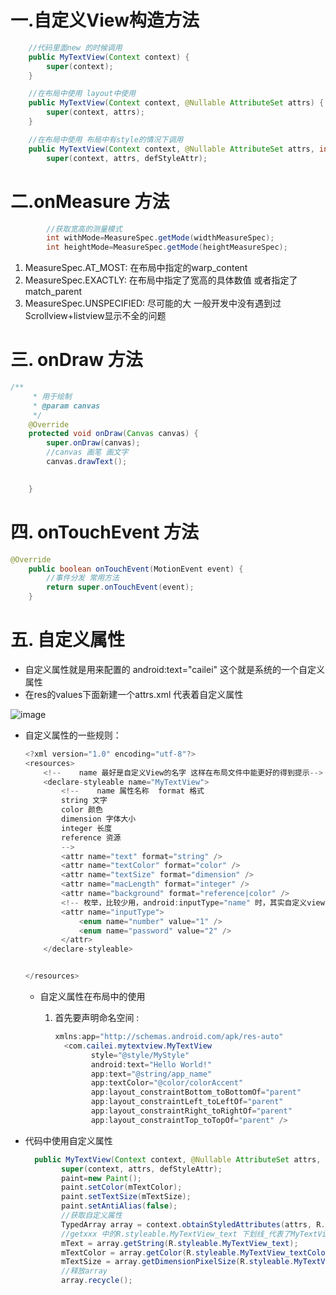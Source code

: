 # 一.自定义View构造方法
```java
    //代码里面new 的时候调用
    public MyTextView(Context context) {
        super(context);
    }

    //在布局中使用 layout中使用
    public MyTextView(Context context, @Nullable AttributeSet attrs) {
        super(context, attrs);
    }

    //在布局中使用 布局中有style的情况下调用
    public MyTextView(Context context, @Nullable AttributeSet attrs, int defStyleAttr) {
        super(context, attrs, defStyleAttr);
```

# 二.onMeasure 方法
```java
        //获取宽高的测量模式
        int withMode=MeasureSpec.getMode(widthMeasureSpec);
        int heightMode=MeasureSpec.getMode(heightMeasureSpec);
```
1.   MeasureSpec.AT_MOST: 在布局中指定的warp_content
2.   MeasureSpec.EXACTLY: 在布局中指定了宽高的具体数值 或者指定了match_parent
3.  MeasureSpec.UNSPECIFIED: 尽可能的大 一般开发中没有遇到过 Scrollview+listview显示不全的问题 

# 三. onDraw 方法
```java
/**
     * 用于绘制
     * @param canvas
     */
    @Override
    protected void onDraw(Canvas canvas) {
        super.onDraw(canvas);
        //canvas 画笔 画文字
        canvas.drawText();
        

    }
```

# 四. onTouchEvent 方法
```java
@Override
    public boolean onTouchEvent(MotionEvent event) {
        //事件分发 常用方法
        return super.onTouchEvent(event);
    }
```

# 五. 自定义属性
- 自定义属性就是用来配置的 android:text="cailei" 这个就是系统的一个自定义属性
- 在res的values下面新建一个attrs.xml 代表着自定义属性

![image](https://note.youdao.com/yws/public/resource/05e249e9ee8ea72d08b671a3731c6f7a/xmlnote/WEBRESOURCE23f0141776e3fa74bf78343ed9158552/93)

- 自定义属性的一些规则：

  ```java
  <?xml version="1.0" encoding="utf-8"?>
  <resources>
      <!--    name 最好是自定义View的名字 这样在布局文件中能更好的得到提示-->
      <declare-styleable name="MyTextView">
          <!--    name 属性名称  format 格式
          string 文字
          color 颜色
          dimension 字体大小
          integer 长度
          reference 资源
          -->
          <attr name="text" format="string" />
          <attr name="textColor" format="color" />
          <attr name="textSize" format="dimension" />
          <attr name="macLength" format="integer" />
          <attr name="background" format="reference|color" />
          <!-- 枚举，比较少用，android:inputType="name" 时，其实自定义view中拿到的值是1-->
          <attr name="inputType">
              <enum name="number" value="1" />
              <enum name="password" value="2" />
          </attr>
      </declare-styleable>
  
  
  </resources>
  
  ```

  - 自定义属性在布局中的使用

    1. 首先要声明命名空间 :

       ```java
       xmlns:app="http://schemas.android.com/apk/res-auto"
         <com.cailei.mytextview.MyTextView
               style="@style/MyStyle"
               android:text="Hello World!"
               app:text="@string/app_name"
               app:textColor="@color/colorAccent"
               app:layout_constraintBottom_toBottomOf="parent"
               app:layout_constraintLeft_toLeftOf="parent"
               app:layout_constraintRight_toRightOf="parent"
               app:layout_constraintTop_toTopOf="parent" />
       ```

- 代码中使用自定义属性

  ```java
    public MyTextView(Context context, @Nullable AttributeSet attrs, int defStyleAttr) {
          super(context, attrs, defStyleAttr);
          paint=new Paint();
          paint.setColor(mTextColor);
          paint.setTextSize(mTextSize);
          paint.setAntiAlias(false);
          //获取自定义属性
          TypedArray array = context.obtainStyledAttributes(attrs, R.styleable.MyTextView);
          //getxxx 中的R.styleable.MyTextView_text 下划线_代表了MyTextView地下命名的一些属性值
          mText = array.getString(R.styleable.MyTextView_text);
          mTextColor = array.getColor(R.styleable.MyTextView_textColor, mTextColor);
          mTextSize = array.getDimensionPixelSize(R.styleable.MyTextView_textSize, mTextSize);
          //释放array
          array.recycle();
  ```

  